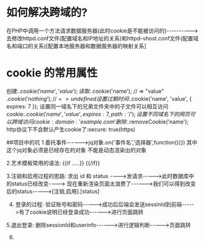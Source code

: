 # 如何解决跨域的?
在PHP中调用一个方法请求数据服务器(此时cookie是不能被访问的)---------->去修改httpd.conf文件(配置域名和IP地址的关系)和httpd-vhost.conf文件(配置域名和端口的关系)[配置本地服务器和数据服务器的映射关系]

# cookie 的常用属性
创建:$.cookie('name', 'value');
读取:$.cookie('name'); // => "value"
     $.cookie('nothing'); // => undefined
设置过期时间:$.cookie('name', 'value', { expires: 7 });
设置同一域名下的兄弟文件夹中的子文件可以相互访问cookie:$.cookie('name', 'value', { expires: 7, path: '/' });
设置不同域名下的网页可以跨域访问cookie: domain: 'example.com'
删除:$.removeCookie('name');
http协议下不会默认产生cookie了:secure: true(https)

##项目中的坑
1.委托事件------>jq对象.on('事件名','选择器',function(){})
                 其中这个jq对象必须是已经存在的对象 不能是动态渲染出的对象

2.艺术模板常用的语法: {{if .....}}  {{/if}}  

3.注销和启用过程的思路: 求出 id 和 status ---->发请求----->此时数据库中的status已经改变---->
                       现在重新渲染页面太浪费了------>我们可以得到改变后的status----->[注销,启用].[status]

4. 登录的过程: 验证账号和密码----->成功后后端会发送sessinId到前端----->有了cookie说明已经登录成功------>进行页面跳转

5.退出登录: 删除sessionId和userinfo------>进行逻辑判断----->页面跳转

6.
